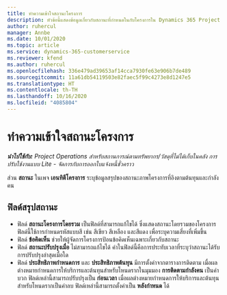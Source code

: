```yaml
---
title: ทำความเข้าใจสถานะโครงการ
description: หัวข้อนี้แสดงข้อมูลเกี่ยวกับสถานะที่กำหนดในกับโครงการใน Dynamics 365 Project Operations
author: ruhercul
manager: Annbe
ms.date: 10/01/2020
ms.topic: article
ms.service: dynamics-365-customerservice
ms.reviewer: kfend
ms.author: ruhercul
ms.openlocfilehash: 336e479ad39653af14cca7930fe63e906b7de489
ms.sourcegitcommit: 11a61db54119503e82faec5f99c4273e8d1247e5
ms.translationtype: HT
ms.contentlocale: th-TH
ms.lasthandoff: 10/16/2020
ms.locfileid: "4085804"
---
```

# <a name="understand-project-status"></a>ทำความเข้าใจสถานะโครงการ

_**นำไปใช้กับ:** Project Operations สำหรับสถานการณ์ตามทรัพยากร/วัสดุที่ไม่ได้เก็บในคลัง การปรับใช้งานแบบ Lite - จัดการกับการออกใบแจ้งหนี้ชั่วคราว_


ส่วน **สถานะ** ในเพจ **เอนทิตีโครงการ** ระบุข้อมูลสรุปของสถานะภาพโครงการที่อิงตามต้นทุนและกำลังคน


## <a name="status-summary-fields"></a>ฟิลด์สรุปสถานะ

- ฟิลด์ **สถานะโครงการโดยรวม** เป็นฟิลด์ที่สามารถแก้ไขได้ ซึ่งแสดงสถานะโดยรวมของโครงการ ฟิลด์นี้ใช้การกำหนดรหัสแบบสี เช่น สีเขียว สีเหลือง และสีแดง เพื่อระบุความเสี่ยงที่เพิ่มขึ้น 
- ฟิลด์ **ข้อคิดเห็น** ช่วยให้ผู้จัดการโครงการป้อนข้อคิดเห็นเฉพาะเกี่ยวกับสถานะ 
- ฟิลด์ **สถานะปรับปรุงเมื่อ** ไม่สามารถแก้ไขได้ ค่าในฟิลด์นี้คือการประทับเวลาที่ระบุว่าสถานะได้รับการปรับปรุงล่าสุดเมื่อใด
- ฟิลด์ **ประสิทธิภาพกำหนดการ** และ **ประสิทธิภาพต้นทุน** มีการตั้งค่าจากตารางการติดตาม เมื่อผลต่างหมายกำหนดการให้บริการและต้นทุนสำหรับโหนดรากในมุมมอง **การติดตามกำลังคน** เป็นค่าบวก ฟิลด์เหล่านี้สามารถปรับปรุงเป็น **ก่อนเวลา** เมื่อผลต่างหมายกำหนดการให้บริการและต้นทุนสำหรับโหนดรากเป็นค่าลบ ฟิลด์เหล่านี้สามารถตั้งค่าเป็น **หลังกำหนด** ได้
